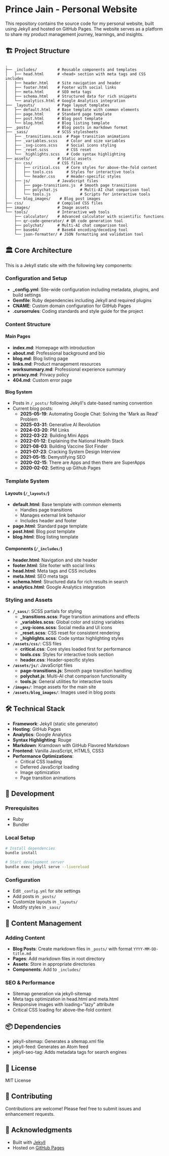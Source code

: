 # Prince Jain - Personal Website

This repository contains the source code for my personal website, built using Jekyll and hosted on GitHub Pages. The website serves as a platform to share my product management journey, learnings, and insights.

## 🏗️ Project Structure

```
.
├── _includes/         # Reusable components and templates
│   ├── head.html      # <head> section with meta tags and CSS includes
│   ├── header.html    # Site navigation and header
│   ├── footer.html    # Footer with social links
│   ├── meta.html      # SEO meta tags
│   ├── schema.html    # Structured data for rich snippets
│   └── analytics.html # Google Analytics integration
├── _layouts/          # Page layout templates
│   ├── default.html   # Base template with common elements
│   ├── page.html      # Standard page template
│   ├── post.html      # Blog post template
│   └── blog.html      # Blog listing template
├── _posts/            # Blog posts in markdown format
├── _sass/             # SCSS stylesheets
│   ├── _transitions.scss  # Page transition animations
│   ├── _variables.scss    # Color and size variables
│   ├── _svg-icons.scss    # Social icons styling
│   ├── _reset.scss        # CSS reset
│   └── _highlights.scss   # Code syntax highlighting
├── assets/            # Static assets
│   ├── css/           # CSS files
│   │   ├── critical.css   # Core styles for above-the-fold content
│   │   ├── tools.css      # Styles for interactive tools
│   │   └── header.css     # Header-specific styles
│   ├── js/            # JavaScript files
│   │   ├── page-transitions.js  # Smooth page transitions
│   │   ├── polychat.js          # Multi-AI chat comparison tool
│   │   └── tools.js             # Scripts for interactive tools
│   └── blog_images/    # Blog post images
├── css/               # Compiled CSS files
├── images/            # Image assets
└── tools/             # Interactive web tools
    ├── calculator/    # Advanced calculator with scientific functions
    ├── qr-code-generator/ # QR code generation tool
    ├── polychat/      # Multi-AI chat comparison tool
    ├── base64/        # Base64 encoding/decoding tool
    └── json-formatter/ # JSON formatting and validation tool
```

## 🏛️ Core Architecture

This is a Jekyll static site with the following key components:

### Configuration and Setup
- **_config.yml**: Site-wide configuration including metadata, plugins, and build settings
- **Gemfile**: Ruby dependencies including Jekyll and required plugins
- **CNAME**: Custom domain configuration for GitHub Pages
- **.cursorrules**: Coding standards and style guide for the project

### Content Structure

#### Main Pages
- **index.md**: Homepage with introduction
- **about.md**: Professional background and bio
- **blog.md**: Blog listing page
- **links.md**: Product management resources
- **worksummary.md**: Professional experience summary
- **privacy.md**: Privacy policy
- **404.md**: Custom error page

#### Blog System
- Posts in `/_posts/` following Jekyll's date-based naming convention
- Current blog posts:
  - **2025-05-19**: Automating Google Chat: Solving the 'Mark as Read' Problem
  - **2025-03-31**: Generative AI Revolution
  - **2024-03-20**: PM Links
  - **2022-03-22**: Building Mini Apps
  - **2022-01-12**: Explaining the National Health Stack
  - **2021-08-03**: Building Vaccine Slot Finder
  - **2021-07-23**: Cracking System Design Interview
  - **2021-05-15**: Demystifying SEO
  - **2020-02-15**: There are Apps and then there are SuperApps
  - **2020-02-02**: Setting up Github Pages

### Template System

#### Layouts (`/_layouts/`)
- **default.html**: Base template with common elements
  - Handles page transitions
  - Manages external link behavior
  - Includes header and footer
- **page.html**: Standard page template
- **post.html**: Blog post template
- **blog.html**: Blog listing template

#### Components (`/_includes/`)
- **header.html**: Navigation and site header
- **footer.html**: Site footer with social links
- **head.html**: Meta tags and CSS includes
- **meta.html**: SEO meta tags
- **schema.html**: Structured data for rich results in search
- **analytics.html**: Google Analytics integration

### Styling and Assets
- **`/_sass/`**: SCSS partials for styling
  - **_transitions.scss**: Page transition animations and effects
  - **_variables.scss**: Global color and sizing variables
  - **_svg-icons.scss**: Social media and UI icons
  - **_reset.scss**: CSS reset for consistent rendering
  - **_highlights.scss**: Code syntax highlighting styles
- **`/assets/css/`**: CSS files
  - **critical.css**: Core styles loaded first for performance
  - **tools.css**: Styles for interactive tools section
  - **header.css**: Header-specific styles
- **`/assets/js/`**: JavaScript files
  - **page-transitions.js**: Smooth page transition handling
  - **polychat.js**: Multi-AI chat comparison functionality
  - **tools.js**: General utilities for interactive tools
- **`/images/`**: Image assets for the main site
- **`/assets/blog_images/`**: Images used in blog posts

## 🛠️ Technical Stack

- **Framework**: Jekyll (static site generator)
- **Hosting**: GitHub Pages
- **Analytics**: Google Analytics
- **Syntax Highlighting**: Rouge
- **Markdown**: Kramdown with GitHub Flavored Markdown
- **Frontend**: Vanilla JavaScript, HTML5, CSS3
- **Performance Optimizations**:
  - Critical CSS loading
  - Deferred JavaScript loading
  - Image optimization
  - Page transition animations

## 🚀 Development

### Prerequisites
- Ruby
- Bundler

### Local Setup
```bash
# Install dependencies
bundle install

# Start development server
bundle exec jekyll serve --livereload
```

### Configuration
- Edit `_config.yml` for site settings
- Add posts in `_posts/`
- Customize layouts in `_layouts/`
- Modify styles in `_sass/`

## 📝 Content Management

### Adding Content
- **Blog Posts**: Create markdown files in `_posts/` with format `YYYY-MM-DD-title.md`
- **Pages**: Add markdown files in root directory
- **Assets**: Store in appropriate directories
- **Components**: Add to `_includes/`

### SEO & Performance
- Sitemap generation via jekyll-sitemap
- Meta tags optimization in head.html and meta.html
- Responsive images with loading="lazy" attribute
- Critical CSS loading for above-the-fold content

## 📦 Dependencies

- jekyll-sitemap: Generates a sitemap.xml file
- jekyll-feed: Generates an Atom feed
- jekyll-seo-tag: Adds metadata tags for search engines

## 📄 License

MIT License

## 🤝 Contributing

Contributions are welcome! Please feel free to submit issues and enhancement requests.

## 🙏 Acknowledgments

- Built with [Jekyll](https://jekyllrb.com/)
- Hosted on [GitHub Pages](https://pages.github.com/)

<!-- Comments on using Github Pages using Visual Studio Code: -->
<!--  bundle exec jekyll serve --livereload -->